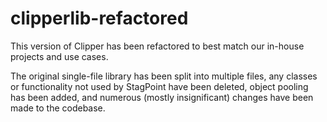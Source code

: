 # clipperlib-refactored
This version of Clipper has been refactored to best match our in-house projects and use cases.  

The original single-file library has been split into multiple files, any classes or functionality not used by StagPoint have been deleted, object pooling has been added, and numerous (mostly insignificant) changes have been made to the codebase.
